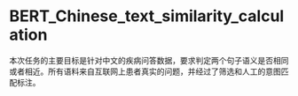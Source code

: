 # BERT_Chinese_text_similarity_calculation
本次任务的主要目标是针对中文的疾病问答数据，要求判定两个句子语义是否相同或者相近。所有语料来自互联网上患者真实的问题，并经过了筛选和人工的意图匹配标注。
